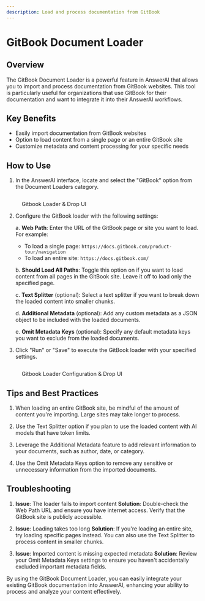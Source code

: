 ```yaml
---
description: Load and process documentation from GitBook
---
```


# GitBook Document Loader

## Overview

The GitBook Document Loader is a powerful feature in AnswerAI that allows you to import and process documentation from GitBook websites. This tool is particularly useful for organizations that use GitBook for their documentation and want to integrate it into their AnswerAI workflows.

## Key Benefits

-   Easily import documentation from GitBook websites
-   Option to load content from a single page or an entire GitBook site
-   Customize metadata and content processing for your specific needs

## How to Use

1. In the AnswerAI interface, locate and select the "GitBook" option from the Document Loaders category.

<!-- TODO: Screenshot of the GitBook loader in the AnswerAI interface -->
<figure><img src="/.gitbook/assets/screenshots/gitbookloader.png" alt="" /><figcaption><p> Gitbook Loader &#x26; Drop UI</p></figcaption></figure>

2. Configure the GitBook loader with the following settings:

    a. **Web Path**: Enter the URL of the GitBook page or site you want to load. For example:

    - To load a single page: `https://docs.gitbook.com/product-tour/navigation`
    - To load an entire site: `https://docs.gitbook.com/`

    b. **Should Load All Paths**: Toggle this option on if you want to load content from all pages in the GitBook site. Leave it off to load only the specified page.

    c. **Text Splitter** (optional): Select a text splitter if you want to break down the loaded content into smaller chunks.

    d. **Additional Metadata** (optional): Add any custom metadata as a JSON object to be included with the loaded documents.

    e. **Omit Metadata Keys** (optional): Specify any default metadata keys you want to exclude from the loaded documents.

3. Click "Run" or "Save" to execute the GitBook loader with your specified settings.

<!-- TODO: Screenshot of the configured GitBook loader settings -->
<figure><img src="/.gitbook/assets/screenshots/gitbookloaderinaworkflow.png" alt="" /><figcaption><p> Gitbook Loader Configuration &#x26; Drop UI</p></figcaption></figure>

## Tips and Best Practices

1. When loading an entire GitBook site, be mindful of the amount of content you're importing. Large sites may take longer to process.

2. Use the Text Splitter option if you plan to use the loaded content with AI models that have token limits.

3. Leverage the Additional Metadata feature to add relevant information to your documents, such as author, date, or category.

4. Use the Omit Metadata Keys option to remove any sensitive or unnecessary information from the imported documents.

## Troubleshooting

1. **Issue**: The loader fails to import content
   **Solution**: Double-check the Web Path URL and ensure you have internet access. Verify that the GitBook site is publicly accessible.

2. **Issue**: Loading takes too long
   **Solution**: If you're loading an entire site, try loading specific pages instead. You can also use the Text Splitter to process content in smaller chunks.

3. **Issue**: Imported content is missing expected metadata
   **Solution**: Review your Omit Metadata Keys settings to ensure you haven't accidentally excluded important metadata fields.

By using the GitBook Document Loader, you can easily integrate your existing GitBook documentation into AnswerAI, enhancing your ability to process and analyze your content effectively.
